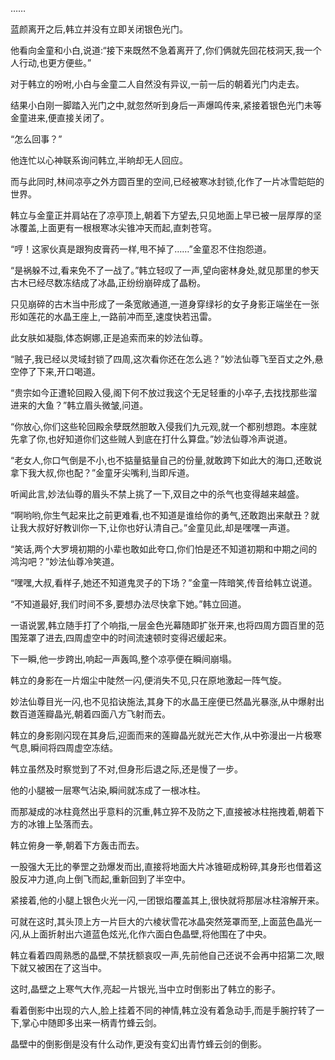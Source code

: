
……

蓝颜离开之后,韩立并没有立即关闭银色光门。

他看向金童和小白,说道:“接下来既然不急着离开了,你们俩就先回花枝洞天,我一个人行动,也更方便些。”

对于韩立的吩咐,小白与金童二人自然没有异议,一前一后的朝着光门内走去。

结果小白刚一脚踏入光门之中,就忽然听到身后一声爆鸣传来,紧接着银色光门未等金童进来,便直接关闭了。

“怎么回事？”

他连忙以心神联系询问韩立,半晌却无人回应。

而与此同时,林间凉亭之外方圆百里的空间,已经被寒冰封锁,化作了一片冰雪皑皑的世界。

韩立与金童正并肩站在了凉亭顶上,朝着下方望去,只见地面上早已被一层厚厚的坚冰覆盖,上面更有一根根寒冰尖锥冲天而起,直刺苍穹。

“哼！这家伙真是跟狗皮膏药一样,甩不掉了……”金童忍不住抱怨道。

“是祸躲不过,看来免不了一战了。”韩立轻叹了一声,望向密林身处,就见那里的参天古木已经尽数冻结成了冰晶,正纷纷崩碎成了晶粉。

只见崩碎的古木当中形成了一条宽敞通道,一道身穿绿衫的女子身影正端坐在一张形如莲花的水晶王座上,一路前冲而至,速度快若迅雷。

此女肤如凝脂,体态婀娜,正是追索而来的妙法仙尊。

“贼子,我已经以灵域封锁了四周,这次看你还在怎么逃？”妙法仙尊飞至百丈之外,悬空停了下来,开口喝道。

“贵宗如今正遭轮回殿入侵,阁下何不放过我这个无足轻重的小卒子,去找找那些溜进来的大鱼？”韩立眉头微皱,问道。

“你放心,你们这些轮回殿余孽既然胆敢入侵我们九元观,就一个都别想跑。本座就先拿了你,也好知道你们这些贼人到底在打什么算盘。”妙法仙尊冷声说道。

“老女人,你口气倒是不小,也不掂量掂量自己的份量,就敢跨下如此大的海口,还敢说拿下我大叔,你也配？”金童牙尖嘴利,当即斥道。

听闻此言,妙法仙尊的眉头不禁上挑了一下,双目之中的杀气也变得越来越盛。

“啊哟哟,你生气起来比之前更难看,也不知道是谁给你的勇气,还敢跑出来献丑？就让我大叔好好教训你一下,让你也好认清自己。”金童见此,却是嘿嘿一声道。

“笑话,两个大罗境初期的小辈也敢如此夸口,你们怕是还不知道初期和中期之间的鸿沟吧？”妙法仙尊冷笑道。

“嘿嘿,大叔,看样子,她还不知道鬼灵子的下场？”金童一阵暗笑,传音给韩立说道。

“不知道最好,我们时间不多,要想办法尽快拿下她。”韩立回道。

一语说罢,韩立随手打了个响指,一层金色光幕随即扩张开来,也将四周方圆百里的范围笼罩了进去,四周虚空中的时间流速顿时变得迟缓起来。

下一瞬,他一步跨出,响起一声轰鸣,整个凉亭便在瞬间崩塌。

韩立的身影在一片烟尘中陡然一闪,便消失不见,只在原地激起一阵气旋。

妙法仙尊目光一闪,也不见掐诀施法,其身下的水晶王座便已然晶光暴涨,从中爆射出数百道莲瓣晶光,朝着四面八方飞射而去。

韩立的身影刚闪现在其身后,迎面而来的莲瓣晶光就光芒大作,从中弥漫出一片极寒气息,瞬间将四周虚空冻结。

韩立虽然及时察觉到了不对,但身形后退之际,还是慢了一步。

他的小腿被一层寒气沾染,瞬间就冻成了一根冰柱。

而那凝成的冰柱竟然出乎意料的沉重,韩立猝不及防之下,直接被冰柱拖拽着,朝着下方的冰锥上坠落而去。

韩立俯身一拳,朝着下方轰击而去。

一股强大无比的拳罡之劲爆发而出,直接将地面大片冰锥砸成粉碎,其身形也借着这股反冲力道,向上倒飞而起,重新回到了半空中。

紧接着,他的小腿上银色火光一闪,一团银焰覆盖其上,很快就将那层冰柱溶解开来。

可就在这时,其头顶上方一片巨大的六棱状雪花冰晶突然笼罩而至,上面蓝色晶光一闪,从上面折射出六道蓝色炫光,化作六面白色晶壁,将他围在了中央。

韩立看着四周熟悉的晶壁,不禁抚额哀叹一声,先前他自己还说不会再中招第二次,眼下就又被困在了这当中。

这时,晶壁之上寒气大作,亮起一片银光,当中立时倒影出了韩立的影子。

看着倒影中出现的六人,脸上挂着不同的神情,韩立没有着急动手,而是手腕拧转了一下,掌心中随即多出来一柄青竹蜂云剑。

晶壁中的倒影倒是没有什么动作,更没有变幻出青竹蜂云剑的倒影。